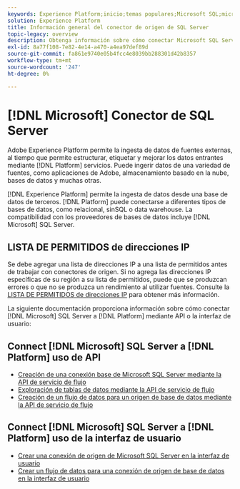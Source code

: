 ```yaml
---
keywords: Experience Platform;inicio;temas populares;Microsoft SQL;microsoft sql;SQL;sql
solution: Experience Platform
title: Información general del conector de origen de SQL Server
topic-legacy: overview
description: Obtenga información sobre cómo conectar Microsoft SQL Server a Adobe Experience Platform mediante API o la interfaz de usuario.
exl-id: 8a77f108-7e82-4e14-a470-a4ea97def89d
source-git-commit: fa861e9740e05b4fcc4e8039bb288301d42b8357
workflow-type: tm+mt
source-wordcount: '247'
ht-degree: 0%

---
```


# [!DNL Microsoft] Conector de SQL Server

Adobe Experience Platform permite la ingesta de datos de fuentes externas, al tiempo que permite estructurar, etiquetar y mejorar los datos entrantes mediante [!DNL Platform] servicios. Puede ingerir datos de una variedad de fuentes, como aplicaciones de Adobe, almacenamiento basado en la nube, bases de datos y muchas otras.

[!DNL Experience Platform] permite la ingesta de datos desde una base de datos de terceros. [!DNL Platform] puede conectarse a diferentes tipos de bases de datos, como relacional, sinSQL o data warehouse. La compatibilidad con los proveedores de bases de datos incluye [!DNL Microsoft] SQL Server.

## LISTA DE PERMITIDOS de direcciones IP

Se debe agregar una lista de direcciones IP a una lista de permitidos antes de trabajar con conectores de origen. Si no agrega las direcciones IP específicas de su región a su lista de permitidos, puede que se produzcan errores o que no se produzca un rendimiento al utilizar fuentes. Consulte la [LISTA DE PERMITIDOS de direcciones IP](../../ip-address-allow-list.md) para obtener más información.

La siguiente documentación proporciona información sobre cómo conectar [!DNL Microsoft] SQL Server a [!DNL Platform] mediante API o la interfaz de usuario:

## Connect [!DNL Microsoft] SQL Server a [!DNL Platform] uso de API

- [Creación de una conexión base de Microsoft SQL Server mediante la API de servicio de flujo](../../tutorials/api/create/databases/sql-server.md)
- [Exploración de tablas de datos mediante la API de servicio de flujo](../../tutorials/api/explore/tabular.md)
- [Creación de un flujo de datos para un origen de base de datos mediante la API de servicio de flujo](../../tutorials/api/collect/database-nosql.md)

## Connect [!DNL Microsoft] SQL Server a [!DNL Platform] uso de la interfaz de usuario

- [Crear una conexión de origen de Microsoft SQL Server en la interfaz de usuario](../../tutorials/ui/create/databases/sql-server.md)
- [Crear un flujo de datos para una conexión de origen de base de datos en la interfaz de usuario](../../tutorials/ui/dataflow/databases.md)
